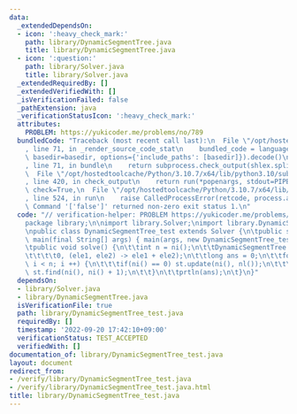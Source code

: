 ```yaml
---
data:
  _extendedDependsOn:
  - icon: ':heavy_check_mark:'
    path: library/DynamicSegmentTree.java
    title: library/DynamicSegmentTree.java
  - icon: ':question:'
    path: library/Solver.java
    title: library/Solver.java
  _extendedRequiredBy: []
  _extendedVerifiedWith: []
  _isVerificationFailed: false
  _pathExtension: java
  _verificationStatusIcon: ':heavy_check_mark:'
  attributes:
    PROBLEM: https://yukicoder.me/problems/no/789
  bundledCode: "Traceback (most recent call last):\n  File \"/opt/hostedtoolcache/Python/3.10.7/x64/lib/python3.10/site-packages/onlinejudge_verify/documentation/build.py\"\
    , line 71, in _render_source_code_stat\n    bundled_code = language.bundle(stat.path,\
    \ basedir=basedir, options={'include_paths': [basedir]}).decode()\n  File \"/opt/hostedtoolcache/Python/3.10.7/x64/lib/python3.10/site-packages/onlinejudge_verify/languages/user_defined.py\"\
    , line 71, in bundle\n    return subprocess.check_output(shlex.split(command))\n\
    \  File \"/opt/hostedtoolcache/Python/3.10.7/x64/lib/python3.10/subprocess.py\"\
    , line 420, in check_output\n    return run(*popenargs, stdout=PIPE, timeout=timeout,\
    \ check=True,\n  File \"/opt/hostedtoolcache/Python/3.10.7/x64/lib/python3.10/subprocess.py\"\
    , line 524, in run\n    raise CalledProcessError(retcode, process.args,\nsubprocess.CalledProcessError:\
    \ Command '['false']' returned non-zero exit status 1.\n"
  code: "// verification-helper: PROBLEM https://yukicoder.me/problems/no/789\n\n\
    package library;\n\nimport library.Solver;\nimport library.DynamicSegmentTree;\n\
    \npublic class DynamicSegmentTree_test extends Solver {\n\tpublic static void\
    \ main(final String[] args) { main(args, new DynamicSegmentTree_test()); }\n\n\
    \tpublic void solve() {\n\t\tint n = ni();\n\t\tDynamicSegmentTree st = new DynamicSegmentTree(1_000_000_001,\n\
    \t\t\t\t0, (ele1, ele2) -> ele1 + ele2);\n\t\tlong ans = 0;\n\t\tfor(int i = 0;\
    \ i < n; i ++) {\n\t\t\tif(ni() == 0) st.update(ni(), nl());\n\t\t\telse ans +=\
    \ st.find(ni(), ni() + 1);\n\t\t}\n\t\tprtln(ans);\n\t}\n}"
  dependsOn:
  - library/Solver.java
  - library/DynamicSegmentTree.java
  isVerificationFile: true
  path: library/DynamicSegmentTree_test.java
  requiredBy: []
  timestamp: '2022-09-20 17:42:10+09:00'
  verificationStatus: TEST_ACCEPTED
  verifiedWith: []
documentation_of: library/DynamicSegmentTree_test.java
layout: document
redirect_from:
- /verify/library/DynamicSegmentTree_test.java
- /verify/library/DynamicSegmentTree_test.java.html
title: library/DynamicSegmentTree_test.java
---
```

